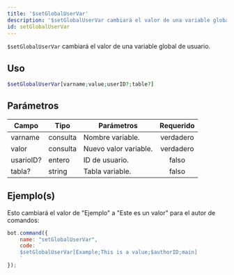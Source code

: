 ```yaml
---
title: '$setGlobalUserVar'
description: '$setGlobalUserVar cambiará el valor de una variable global de usuario.'
id: setGlobalUserVar
---
```


`$setGlobalUserVar` cambiará el valor de una variable global de usuario.

## Uso

```php
$setGlobalUserVar[varname;value;userID?;table?]
```

## Parámetros

| Campo     | Tipo     | Parámetros            | Requerido |
| --------- | -------- | --------------------- |:---------:|
| varname   | consulta | Nombre variable.      | verdadero |
| valor     | consulta | Nuevo valor variable. | verdadero |
| usarioID? | entero   | ID de usuario.        |   falso   |
| tabla?    | string   | Tabla variable.       |   falso   |

## Ejemplo(s)

Esto cambiará el valor de "Ejemplo" a "Este es un valor" para el autor de comandos:

```javascript
bot.command({
    name: "setGlobalUserVar",
    code: `
    $setGlobalUserVar[Example;This is a value;$authorID;main]
    `
});
```